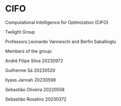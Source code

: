 # CIFO 
Computational Intelligence for Optimization (CIFO) 

Twilight Group

Professors Leonardo Vanneschi and Berfin Sakallioglu

Members of the group:

André Filipe Silva 20230972

Guilherme Sá 20230520

Ilyass Jannah 20230598

Sebastião Oliveira 20220558

Sebastião Rosalino 20230372
